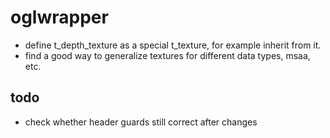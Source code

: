 # oglwrapper
* define t_depth_texture as a special t_texture, for example inherit from it.
* find a good way to generalize textures for different data types, msaa, etc.

## todo
* check whether header guards still correct after changes
